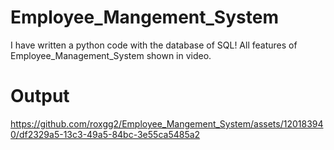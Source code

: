 # Employee_Mangement_System
I have written a python code with the database of SQL!  All features of Employee_Management_System shown in video.

# Output



https://github.com/roxgg2/Employee_Mangement_System/assets/120183940/df2329a5-13c3-49a5-84bc-3e55ca5485a2

